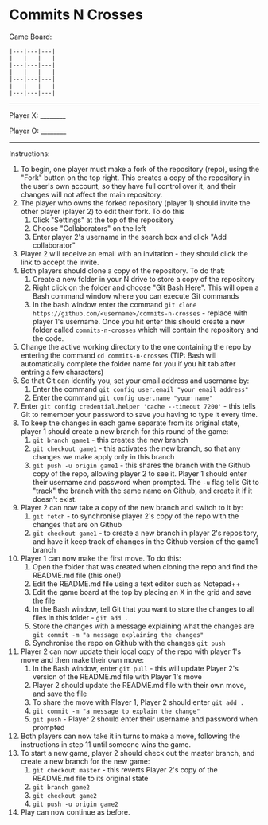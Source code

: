 Commits N Crosses
=================

 Game Board:

	|---|---|---|
	|   |   |   |
	|---|---|---|
	|   |   |   |
	|---|---|---|
	|   |   |   |
	|---|---|---|

-------------

 Player X: ________
 
 Player O: ________

-------------

Instructions:



1. To begin, one player must make a fork of the repository (repo), using the "Fork" button on the top right. This creates a copy of the repository in the user's own account, so they have full control over it, and their changes will not affect the main repository.
2. The player who owns the forked repository (player 1) should invite the other player (player 2) to edit their fork. To do this
    1. Click "Settings" at the top of the repository
    2. Choose "Collaborators" on the left
    3. Enter player 2's username in the search box and click "Add collaborator"
3. Player 2 will receive an email with an invitation - they should click the link to accept the invite.
4. Both players should clone a copy of the repository. To do that:
    1. Create a new folder in your N drive to store a copy of the repository
    2. Right click on the folder and choose "Git Bash Here". This will open a Bash command window where you can execute Git commands
    3. In the bash window enter the command `git clone https://github.com/<username>/commits-n-crosses` - replace <username> with player 1's username. Once you hit enter this should create a new folder called `commits-n-crosses` which will contain the repository and the code.
5. Change the active working directory to the one containing the repo by entering the command `cd commits-n-crosses` (TIP: Bash will automatically complete the folder name for you if you hit tab after entring a few characters)
6. So that Git can identify you, set your email address and username by:
    1. Enter the command `git config user.email "your email address"`
    2. Enter the command `git config user.name "your name"`  
7. Enter `git config credential.helper 'cache --timeout 7200'` - this tells Git to remember your password to save you having to type it every time.
8. To keep the changes in each game separate from its original state, player 1 should create a new branch for this round of the game:
    1. `git branch game1` - this creates the new branch
    2. `git checkout game1` - this activates the new branch, so that any changes we make apply only in this branch
    3. `git push -u origin game1` - this shares the branch with the Github copy of the repo, allowing player 2 to see it. Player 1 should enter their username and password when prompted. The `-u` flag tells Git to "track" the branch with the same name on Github, and create it if it doesn't exist.
9. Player 2 can now take a copy of the new branch and switch to it by:
    1. `git fetch` - to synchronise player 2's copy of the repo with the changes that are on Github
    2. `git checkout game1` - to create a new branch in player 2's repository, and have it keep track of changes in the Github version of the game1 branch
10. Player 1 can now make the first move. To do this:
    1. Open the folder that was created when cloning the repo and find the README.md file (this one!)
    2. Edit the README.md file using a text editor such as Notepad++
    3. Edit the game board at the top by placing an X in the grid and save the file
    4. In the Bash window, tell Git that you want to store the changes to all files in this folder - `git add .`
    5. Store the changes with a message explaining what the changes are `git commit -m "a message explaining the changes"`
    6. Synchronise the repo on Github with the changes `git push`
11. Player 2 can now update their local copy of the repo with player 1's move and then make their own move:
    1. In the Bash window, enter `git pull` - this will update Player 2's version of the README.md file with Player 1's move
    2. Player 2 should update the README.md file with their own move, and save the file
    3. To share the move with Player 1, Player 2 should enter `git add .` 
    4. `git commit -m "a message to explain the change"`
    5. `git push` - Player 2 should enter their username and password when prompted
12. Both players can now take it in turns to make a move, following the instructions in step 11 until someone wins the game.
13. To start a new game, player 2 should check out the master branch, and create a new branch for the new game:
    1. `git checkout master` - this reverts Player 2's copy of the README.md file to its original state
    2. `git branch game2` 
    3. `git checkout game2`
    4. `git push -u origin game2` 
14. Play can now continue as before.

